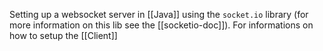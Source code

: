 Setting up a websocket server in [[Java]] using the `socket.io` library (for more information on this lib see the [[socketio-doc]]). For informations on how to setup the [[Client]]